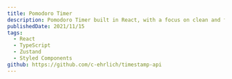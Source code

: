 ```yaml
---
title: Pomodoro Timer
description: Pomodoro Timer built in React, with a focus on clean and fun UI.
publishedDate: 2021/11/15
tags:
  - React
  - TypeScript
  - Zustand
  - Styled Components
github: https://github.com/c-ehrlich/timestamp-api
---
```

